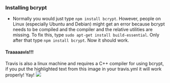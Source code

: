 ### Installing bcrypt

- Normally you would just type ```npm install bcrypt```. However, people on Linux (especially Ubuntu and Debian) might get an error because bcrypt needs to be compiled and the compiler and the relative utilities are missing. To fix this, type ```sudo apt-get install build-essential```. Only after that type ```npm install bcrypt```. Now it should work.

#### Traaaaavis!!!
Travis is also a linux machine and requires a C++ compiler for using bcrypt, if you put the highlighted text from this image in your travis.yml it will work properly! Yay!
![](https://cloud.githubusercontent.com/assets/21139983/24758337/fcfb5322-1ad9-11e7-8eb8-ec52de38609b.png)
